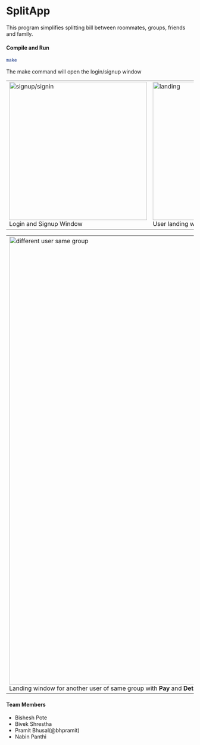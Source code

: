 # SplitApp
<p>
This program simplifies splitting bill between roommates, groups, friends and family.
</p>

#### Compile and Run 
```bash
make
```
The make command will open the login/signup window
<table>
	<tr>
		<td>
			<img
				width="370" 
				alt="signup/signin"
				src="https://github.com/bivek520/SplitApp/blob/master/App_Screenshots/Screen%20Shot%202021-01-04%20at%201.03.46%20PM.png"
            />
            <figcaption>Login and Signup Window</figcaption>
		</td>
		<td>
			<img
				width="370"
				alt="landing"
				src="https://github.com/bivek520/SplitApp/blob/master/App_Screenshots/Screen%20Shot%202021-01-04%20at%201.07.39%20PM.png"
            />
            <figcaption>User landing window</figcaption>
		</td>
		<td>
			<img
				width="370"
				alt="different user same group"
				src="https://github.com/bivek520/SplitApp/blob/master/App_Screenshots/Screen%20Shot%202021-01-04%20at%201.08.50%20PM.png"
            />
            <figcaption>Landing window for different user of same group</figcaption>
		</td>
	</tr>
</table>
<table>
	<tr>
		<td>
			<img
				width="1200"
				alt="different user same group"
				src="https://github.com/bivek520/SplitApp/blob/master/App_Screenshots/Screen%20Shot%202021-01-04%20at%201.10.19%20PM.png"
			/>
			<figcaption>Landing window for another user of same group with <b>Pay</b> and <b>Details</b> tab</figcaption>
		</td>
	</tr>
</table>


####   Team Members
- Bishesh Pote
- Bivek Shrestha
- Pramit Bhusal(@bhpramit)
- Nabin Panthi
